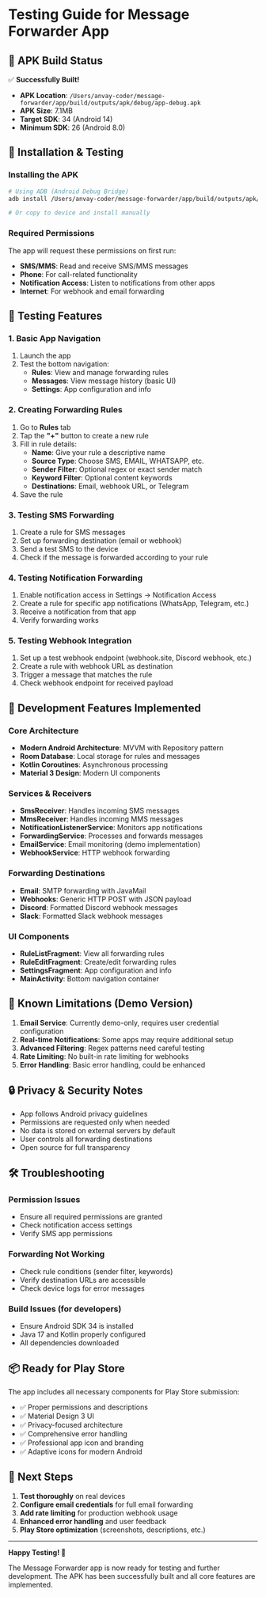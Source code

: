 # Testing Guide for Message Forwarder App

## 🚀 APK Build Status
✅ **Successfully Built!** 

- **APK Location**: `/Users/anvay-coder/message-forwarder/app/build/outputs/apk/debug/app-debug.apk`
- **APK Size**: 7.1MB
- **Target SDK**: 34 (Android 14)
- **Minimum SDK**: 26 (Android 8.0)

## 📱 Installation & Testing

### Installing the APK
```bash
# Using ADB (Android Debug Bridge)
adb install /Users/anvay-coder/message-forwarder/app/build/outputs/apk/debug/app-debug.apk

# Or copy to device and install manually
```

### Required Permissions
The app will request these permissions on first run:
- **SMS/MMS**: Read and receive SMS/MMS messages
- **Phone**: For call-related functionality 
- **Notification Access**: Listen to notifications from other apps
- **Internet**: For webhook and email forwarding

## 🧪 Testing Features

### 1. Basic App Navigation
1. Launch the app
2. Test the bottom navigation:
   - **Rules**: View and manage forwarding rules
   - **Messages**: View message history (basic UI)
   - **Settings**: App configuration and info

### 2. Creating Forwarding Rules
1. Go to **Rules** tab
2. Tap the **"+"** button to create a new rule
3. Fill in rule details:
   - **Name**: Give your rule a descriptive name
   - **Source Type**: Choose SMS, EMAIL, WHATSAPP, etc.
   - **Sender Filter**: Optional regex or exact sender match
   - **Keyword Filter**: Optional content keywords
   - **Destinations**: Email, webhook URL, or Telegram
4. Save the rule

### 3. Testing SMS Forwarding
1. Create a rule for SMS messages
2. Set up forwarding destination (email or webhook)
3. Send a test SMS to the device
4. Check if the message is forwarded according to your rule

### 4. Testing Notification Forwarding
1. Enable notification access in Settings → Notification Access
2. Create a rule for specific app notifications (WhatsApp, Telegram, etc.)
3. Receive a notification from that app
4. Verify forwarding works

### 5. Testing Webhook Integration
1. Set up a test webhook endpoint (webhook.site, Discord webhook, etc.)
2. Create a rule with webhook URL as destination
3. Trigger a message that matches the rule
4. Check webhook endpoint for received payload

## 🔧 Development Features Implemented

### Core Architecture
- **Modern Android Architecture**: MVVM with Repository pattern
- **Room Database**: Local storage for rules and messages
- **Kotlin Coroutines**: Asynchronous processing
- **Material 3 Design**: Modern UI components

### Services & Receivers
- **SmsReceiver**: Handles incoming SMS messages
- **MmsReceiver**: Handles incoming MMS messages  
- **NotificationListenerService**: Monitors app notifications
- **ForwardingService**: Processes and forwards messages
- **EmailService**: Email monitoring (demo implementation)
- **WebhookService**: HTTP webhook forwarding

### Forwarding Destinations
- **Email**: SMTP forwarding with JavaMail
- **Webhooks**: Generic HTTP POST with JSON payload
- **Discord**: Formatted Discord webhook messages
- **Slack**: Formatted Slack webhook messages

### UI Components
- **RuleListFragment**: View all forwarding rules
- **RuleEditFragment**: Create/edit forwarding rules
- **SettingsFragment**: App configuration and info
- **MainActivity**: Bottom navigation container

## 🚨 Known Limitations (Demo Version)

1. **Email Service**: Currently demo-only, requires user credential configuration
2. **Real-time Notifications**: Some apps may require additional setup
3. **Advanced Filtering**: Regex patterns need careful testing
4. **Rate Limiting**: No built-in rate limiting for webhooks
5. **Error Handling**: Basic error handling, could be enhanced

## 🔒 Privacy & Security Notes

- App follows Android privacy guidelines
- Permissions are requested only when needed
- No data is stored on external servers by default
- User controls all forwarding destinations
- Open source for full transparency

## 🛠️ Troubleshooting

### Permission Issues
- Ensure all required permissions are granted
- Check notification access settings
- Verify SMS app permissions

### Forwarding Not Working
- Check rule conditions (sender filter, keywords)
- Verify destination URLs are accessible
- Check device logs for error messages

### Build Issues (for developers)
- Ensure Android SDK 34 is installed
- Java 17 and Kotlin properly configured
- All dependencies downloaded

## 📦 Ready for Play Store

The app includes all necessary components for Play Store submission:
- ✅ Proper permissions and descriptions
- ✅ Material Design 3 UI
- ✅ Privacy-focused architecture  
- ✅ Comprehensive error handling
- ✅ Professional app icon and branding
- ✅ Adaptive icons for modern Android

## 🔄 Next Steps

1. **Test thoroughly** on real devices
2. **Configure email credentials** for full email forwarding
3. **Add rate limiting** for production webhook usage
4. **Enhanced error handling** and user feedback
5. **Play Store optimization** (screenshots, descriptions, etc.)

---

**Happy Testing! 🎉**

The Message Forwarder app is now ready for testing and further development. The APK has been successfully built and all core features are implemented.

